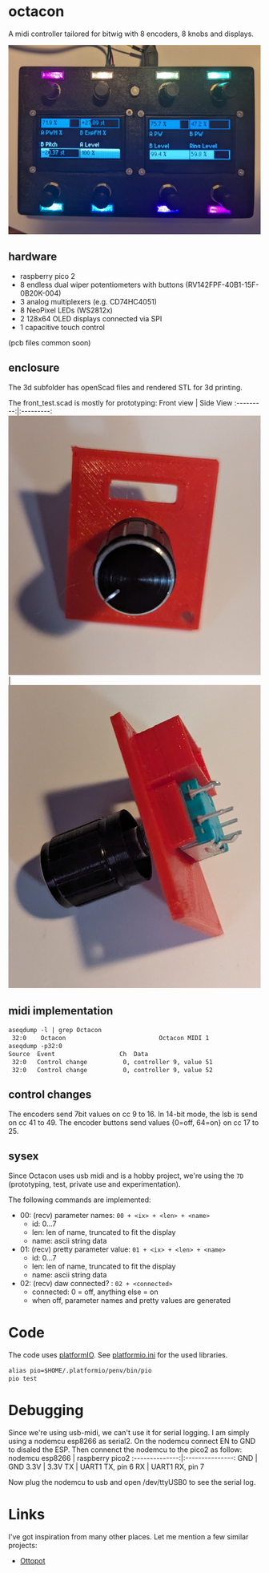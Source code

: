 # octacon
A midi controller tailored for bitwig with 8 encoders, 8 knobs and displays.

![wip image of the day](/docs/img/20250614.v3_build.jpg)

## hardware

* raspberry pico 2
* 8 endless dual wiper potentiometers with buttons (RV142FPF-40B1-15F-0B20K-004)
* 3 analog multiplexers (e.g. CD74HC4051)
* 8 NeoPixel LEDs (WS2812x)
* 2 128x64 OLED displays connected via SPI
* 1 capacitive touch control

(pcb files common soon)

## enclosure

The 3d subfolder has openScad files and rendered STL for 3d printing.

The front_test.scad is mostly for prototyping:
Front view | Side View
:---------:|:---------:
![front](/docs/img/20250325.enc_housing_front.jpg) | ![front](/docs/img/20250325.enc_housing_side.jpg)

## midi implementation

```
aseqdump -l | grep Octacon
 32:0    Octacon                          Octacon MIDI 1
aseqdump -p32:0
Source  Event                  Ch  Data
 32:0   Control change          0, controller 9, value 51
 32:0   Control change          0, controller 9, value 52
```

## control changes

The encoders send 7bit values on cc 9 to 16. In 14-bit mode, the lsb is send on
cc 41 to 49.
The encoder buttons send values {0=off, 64=on} on cc 17 to 25.

## sysex

Since Octacon uses usb midi and is a hobby project, we're using the `7D` (prototyping, test, private use and experimentation). 

The following commands are implemented:
* 00: (recv) parameter names: `00 + <ix> + <len> + <name>`
  * id: 0...7
  * len: len of name, truncated to fit the display
  * name: ascii string data
* 01: (recv) pretty parameter value: `01 + <ix> + <len> + <name>`
  * id: 0...7
  * len: len of name, truncated to fit the display
  * name: ascii string data
* 02: (recv) daw connected? : `02 + <connected>`
  * connected: 0 = off, anything else = on
  * when off, parameter names and pretty values are generated

# Code

The code uses [platformIO](https://platformio.org/). See [platformio.ini](platformio.ini) for the used libraries.

```
alias pio=$HOME/.platformio/penv/bin/pio
pio test
```

# Debugging

Since we're using usb-midi, we can't use it for serial logging. I am simply using a nodemcu esp8266 as serial2. On the nodemcu connect EN to GND to disaled the ESP. Then  connenct the nodemcu to the pico2 as follow:
nodemcu esp8266 | raspberry pico2 
:--------------:|:---------------:
GND  | GND
3.3V | 3.3V
TX   | UART1 TX, pin 6 
RX   | UART1 RX, pin 7

Now plug the nodemcu to usb and open /dev/ttyUSB0 to see the serial log.

# Links

I've got inspiration from many other places. Let me mention a few similar
projects:
* [Ottopot](https://gerotakke.de/ottopot/)
